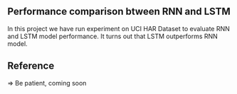 ## Performance comparison btween RNN and LSTM
In this project we have run experiment on UCI HAR Dataset to evaluate RNN and LSTM model performance. It turns out that LSTM outperforms RNN model. 

## Reference
=> Be patient, coming soon
